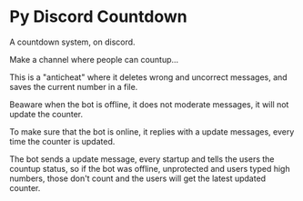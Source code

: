 # Py Discord Countdown
A countdown system, on discord.

Make a channel where people can countup...

This is a "anticheat" where it deletes wrong and uncorrect messages, and saves the current number in a file.

Beaware when the bot is offline, it does not moderate messages, it will not update the counter.

To make sure that the bot is online, it replies with a update messages, every time the counter is updated.

The bot sends a update message, every startup and tells the users the countup status, so if the bot was offline, unprotected and users typed high numbers, those don't count and the users will get the latest updated counter.
